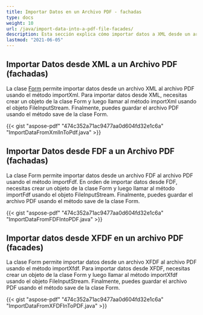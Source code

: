 ```yaml
---
title: Importar Datos en un Archivo PDF - fachadas
type: docs
weight: 10
url: /java/import-data-into-a-pdf-file-facades/
description: Esta sección explica cómo importar datos a XML desde un archivo PDF con Aspose.PDF Facades usando la clase Form.
lastmod: "2021-06-05"
---
```


## Importar Datos desde XML a un Archivo PDF (fachadas)

La clase [Form](https://reference.aspose.com/pdf/java/com.aspose.pdf.facades/Form) permite importar datos desde un archivo XML al archivo PDF usando el método importXml. Para importar datos desde XML, necesitas crear un objeto de la clase Form y luego llamar al método importXml usando el objeto FileInputStream. Finalmente, puedes guardar el archivo PDF usando el método save de la clase Form.

{{< gist "aspose-pdf" "474c352a71ac9477aa0d604fd32e1c6a" "ImportDataFromXmlInToPdf.java" >}}

## Importar Datos desde FDF a un Archivo PDF (fachadas)

La clase Form permite importar datos desde un archivo FDF al archivo PDF usando el método importFdf.
 En orden de importar datos desde FDF, necesitas crear un objeto de la clase Form y luego llamar al método importFdf usando el objeto FileInputStream. Finalmente, puedes guardar el archivo PDF usando el método save de la clase Form.

{{< gist "aspose-pdf" "474c352a71ac9477aa0d604fd32e1c6a" "ImportDataFromFDFIntoPDF.java" >}}

## Importar datos desde XFDF en un archivo PDF (facades)

La clase Form permite importar datos desde un archivo XFDF al archivo PDF usando el método importXfdf. Para importar datos desde XFDF, necesitas crear un objeto de la clase Form y luego llamar al método importXfdf usando el objeto FileInputStream. Finalmente, puedes guardar el archivo PDF usando el método save de la clase Form.

{{< gist "aspose-pdf" "474c352a71ac9477aa0d604fd32e1c6a" "ImportDataFromXFDFInToPDF.java" >}}